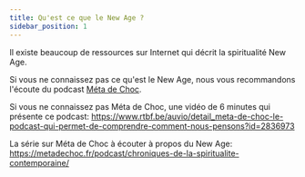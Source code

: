 ```yaml
---
title: Qu'est ce que le New Age ?
sidebar_position: 1
---
```


Il existe beaucoup de ressources sur Internet qui décrit la spiritualité New Age.

Si vous ne connaissez pas ce qu'est le New Age, nous vous recommandons l'écoute du podcast [Méta de Choc](https://metadechoc.fr/).

Si vous ne connaissez pas Méta de Choc, une vidéo de 6 minutes qui présente ce podcast: https://www.rtbf.be/auvio/detail_meta-de-choc-le-podcast-qui-permet-de-comprendre-comment-nous-pensons?id=2836973

La série sur Méta de Choc à écouter à propos du New Age: https://metadechoc.fr/podcast/chroniques-de-la-spiritualite-contemporaine/
